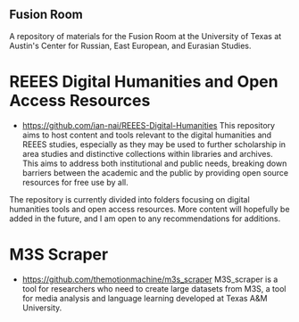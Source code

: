 ## Fusion Room
A repository of materials for the Fusion Room at the University of Texas at Austin's Center for Russian, East European, and Eurasian Studies.

# REEES Digital Humanities and Open Access Resources 
* https://github.com/ian-nai/REEES-Digital-Humanities
This repository aims to host content and tools relevant to the digital humanities and REEES studies, especially as they may be used to further scholarship in area studies and distinctive collections within libraries and archives. This aims to address both institutional and public needs, breaking down barriers between the academic and the public by providing open source resources for free use by all.

The repository is currently divided into folders focusing on digital humanities tools and open access resources. More content will hopefully be added in the future, and I am open to any recommendations for additions.

# M3S Scraper
* https://github.com/themotionmachine/m3s_scraper
M3S_scraper is a tool for researchers who need to create large datasets from M3S, a tool for media analysis and language learning developed at Texas A&M University.
